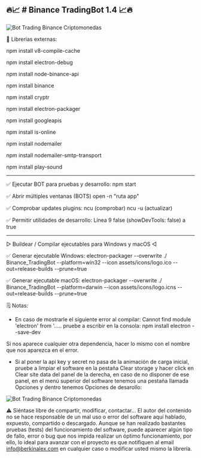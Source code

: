 🔥📈 # Binance TradingBot 1.4 📈🔥
------------------------
<img src="https://i0.wp.com/berkinalex.com/wp-content/uploads/2020/03/binance-bot-trading-long-software.png?resize=1140%2C641&amp;ssl=1" alt="Bot Trading Binance Criptomonedas">


📙 Librerías externas:

npm install v8-compile-cache

npm install electron-debug

npm install node-binance-api

npm install binance

npm install cryptr

npm install electron-packager

npm install googleapis

npm install is-online

npm install nodemailer

npm install nodemailer-smtp-transport

npm install play-sound

_______________________________________________


✅ Ejecutar BOT para pruebas y desarrollo:
npm start

✅ Abrir múltiples ventanas (BOTS)
open -n "ruta app"

✅ Comprobar updates plugins:
ncu (comprobar)
ncu -u (actualizar)

✅ Permitir utilidades de desarrollo:
Línea 9 false (showDevTools: false) a true

_______________________________________________


▷ Buildear / Compilar ejecutables para Windows y macOS ◁

✅ Generar ejecutable Windows:
electron-packager --overwrite ./ Binance_TradingBot --platform=win32 --icon assets/icons/logo.ico --out=release-builds --prune=true

✅ Generar ejecutable macOS:
electron-packager --overwrite ./ Binance_TradingBot --platform=darwin --icon assets/icons/logo.icns --out=release-builds --prune=true


🗒️ Notas:
* En caso de mostrarle el siguiente error al compilar:
Cannot find module 'electron' from '..... pruebe a escribir en la consola:
npm install electron --save-dev

Si nos aparece cualquier otra dependencia, hacer lo mismo con el nombre que nos aparezca en el error.
* Si al poner la api key y secret no pasa de la animación de carga inicial, pruebe a limpiar el software en la pestaña Clear storage y hacer click en Clear site data del panel de la derecha, en caso de no disponer de ese panel, en el menú superior del software tenemos una pestaña llamada Opciones y dentro tenemos Opciones de desarollo:
<img src="https://berkinalex.com/wp-content/uploads/2020/05/Captura-de-pantalla-2020-05-31-a-las-18.30.19.png" alt="Bot Trading Binance Criptomonedas">


⚠️ Siéntase libre de compartir, modificar, contactar...
El autor del contenido no se hace responsable de un mal uso o error del software aquí hablado, expuesto, compartido o descargado. Aunque se han realizado bastantes pruebas (tests) del funcionamiento del software, puede aparecer algún tipo de fallo, error o bug que nos impida realizar un óptimo funcionamiento, por ello, lo ideal para avanzar con el proyecto es que notifiquen al email info@berkinalex.com en cualquier caso o modificar usted mismo la librería.
